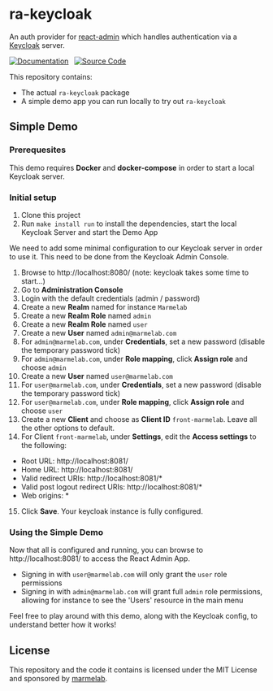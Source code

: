 # ra-keycloak

An auth provider for [react-admin](https://github.com/marmelab/react-admin) which handles authentication via a [Keycloak](https://www.keycloak.org/guides) server.

[![Documentation]][DocumentationLink] 
[![Source Code]][SourceCodeLink] 

[Documentation]: https://img.shields.io/badge/Documentation-green?style=for-the-badge
[Source Code]: https://img.shields.io/badge/Source_Code-blue?style=for-the-badge

[DocumentationLink]: ./packages/ra-keycloak/Readme.md 'Documentation'
[SourceCodeLink]: https://github.com/marmelab/ra-keycloak/tree/main/packages/ra-keycloak 'Source Code'

This repository contains:
- The actual `ra-keycloak` package
- A simple demo app you can run locally to try out `ra-keycloak`

## Simple Demo

### Prerequesites

This demo requires **Docker** and **docker-compose** in order to start a local Keycloak server.

### Initial setup

1. Clone this project
1. Run `make install run` to install the dependencies, start the local Keycloak Server and start the Demo App

We need to add some minimal configuration to our Keycloak server in order to use it. This need to be done from the Keycloak Admin Console.

1. Browse to http://localhost:8080/ (note: keycloak takes some time to start...)
1. Go to **Administration Console**
1. Login with the default credentials (admin / password)
1. Create a new **Realm** named for instance `Marmelab`
1. Create a new **Realm Role** named `admin`
1. Create a new **Realm Role** named `user`
1. Create a new **User** named `admin@marmelab.com`
1. For `admin@marmelab.com`, under **Credentials**, set a new password (disable the temporary password tick)
1. For `admin@marmelab.com`, under **Role mapping**, click **Assign role** and choose `admin`
1. Create a new **User** named `user@marmelab.com`
1. For `user@marmelab.com`, under **Credentials**, set a new password (disable the temporary password tick)
1. For `user@marmelab.com`, under **Role mapping**, click **Assign role** and choose `user`
1. Create a new **Client** and choose as **Client ID** `front-marmelab`. Leave all the other options to default.
1. For Client `front-marmelab`, under **Settings**, edit the **Access settings** to the following:
  - Root URL: http://localhost:8081/
  - Home URL: http://localhost:8081/
  - Valid redirect URIs: http://localhost:8081/*
  - Valid post logout redirect URIs: http://localhost:8081/*
  - Web origins: *
15. Click **Save**. Your keycloak instance is fully configured.

### Using the Simple Demo

Now that all is configured and running, you can browse to http://localhost:8081/ to access the React Admin App.

- Signing in with `user@marmelab.com` will only grant the `user` role permissions
- Signing in with `admin@marmelab.com` will grant full `admin` role permissions, allowing for instance to see the 'Users' resource in the main menu

Feel free to play around with this demo, along with the Keycloak config, to understand better how it works!

## License

This repository and the code it contains is licensed under the MIT License and sponsored by [marmelab](https://marmelab.com).
